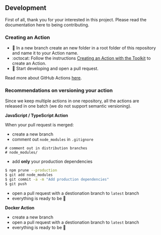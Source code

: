 ## Development

First of all, thank you for your interested in this project. Please read the documentation here to being contributing. 

### Creating an Action

- :file_folder: In a new branch create an new folder in a root folder of this repository and name it to your Action name.
- :octocat: Follow the instructions [Creating an Action with the Toolkit](https://github.com/actions/toolkit#creating-an-action-with-the-toolkit) to create an Action.
- :construction: Start developing and open a pull request.

Read more about GitHub Actions [here](https://help.github.com/en/articles/getting-started-with-github-actions).

### Recommendations on versioning your action

Since we keep multiple actions in one repository, all the actions are released in one batch (we do not support semantic versioning). 

**JavaScript / TypeScript Action**

When your pull request is merged:

- create a new branch
- comment out `node_modules` in `.gitignore`

```
# comment out in distribution branches
# node_modules/
```
- add **only** your production dependencies

```bash
$ npm prune --production
$ git add node_modules
$ git commit -a -m "Add production dependencies"
$ git push
```

- open a pull request with a destionation branch to `latest` branch
- everything is ready to be :ship:

**Docker Action**

- create a new branch
- open a pull request with a destionation branch to `latest` branch
- everything is ready to be :ship:
